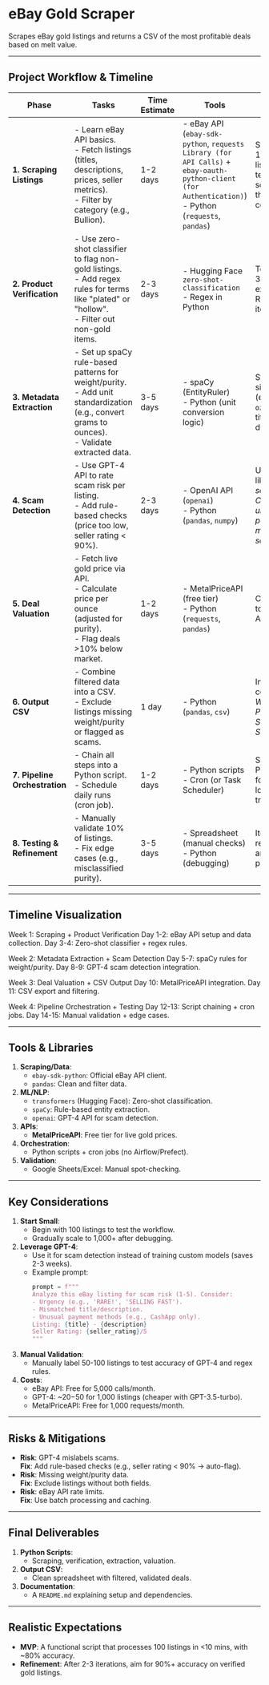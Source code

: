 # eBay Gold Scraper

Scrapes eBay gold listings and returns a CSV of the most profitable deals based on melt value.

---

## Project Workflow & Timeline

| Phase                     | Tasks                                                                 | Time Estimate | Tools                                                                 | Notes                                                                 |
|---------------------------|-----------------------------------------------------------------------|---------------|-----------------------------------------------------------------------|-----------------------------------------------------------------------|
| **1. Scraping Listings**  | - Learn eBay API basics.<br>- Fetch listings (titles, descriptions, prices, seller metrics).<br>- Filter by category (e.g., Bullion). | 1-2 days       | - eBay API (`ebay-sdk-python`, `requests Library (for API Calls)` + `ebay-oauth-python-client (for Authentication)`)<br>- Python (`requests`, `pandas`)      | Start with 100-200 listings for testing. Avoid scraping; use the API to stay compliant. | eBay Buy Browse API |
| **2. Product Verification** | - Use zero-shot classifier to flag non-gold listings.<br>- Add regex rules for terms like "plated" or "hollow".<br>- Filter out non-gold items. | 2-3 days       | - Hugging Face `zero-shot-classification`<br>- Regex in Python        | Test with 20-30 labeled examples first. Refine rules iteratively.     |
| **3. Metadata Extraction** | - Set up spaCy rule-based patterns for weight/purity.<br>- Add unit standardization (e.g., convert grams to ounces).<br>- Validate extracted data. | 3-5 days       | - spaCy (EntityRuler)<br>- Python (unit conversion logic)             | Start with simple regex (e.g., `r"\d+ oz"`). Prioritize titles over descriptions. |
| **4. Scam Detection**     | - Use GPT-4 API to rate scam risk per listing.<br>- Add rule-based checks (price too low, seller rating < 90%). | 2-3 days       | - OpenAI API (`openai`)<br>- Python (`pandas`, `numpy`)               | Use a prompt like: *"Rate scam risk 1-5. Consider urgency, payment methods, and seller history."* |
| **5. Deal Valuation**     | - Fetch live gold price via API.<br>- Calculate price per ounce (adjusted for purity).<br>- Flag deals >10% below market. | 1-2 days       | - MetalPriceAPI (free tier)<br>- Python (`requests`, `pandas`)        | Cache prices to avoid hitting API rate limits.                       |
| **6. Output CSV**         | - Combine filtered data into a CSV.<br>- Exclude listings missing weight/purity or flagged as scams. | 1 day          | - Python (`pandas`, `csv`)                                           | Include columns: *Title, Weight, Purity, Price, Scam Score, Deal Score*. |
| **7. Pipeline Orchestration** | - Chain all steps into a Python script.<br>- Schedule daily runs (cron job). | 1-2 days       | - Python scripts<br>- Cron (or Task Scheduler)                       | Skip Prefect/Airflow for now. Use logging to track errors.           |
| **8. Testing & Refinement** | - Manually validate 10% of listings.<br>- Fix edge cases (e.g., misclassified purity). | 3-5 days       | - Spreadsheet (manual checks)<br>- Python (debugging)                | Iterate on regex patterns and GPT prompts.                           |

---

## Timeline Visualization
Week 1: Scraping + Product Verification
Day 1-2: eBay API setup and data collection.
Day 3-4: Zero-shot classifier + regex rules.

Week 2: Metadata Extraction + Scam Detection
Day 5-7: spaCy rules for weight/purity.
Day 8-9: GPT-4 scam detection integration.

Week 3: Deal Valuation + CSV Output
Day 10: MetalPriceAPI integration.
Day 11: CSV export and filtering.

Week 4: Pipeline Orchestration + Testing
Day 12-13: Script chaining + cron jobs.
Day 14-15: Manual validation + edge cases.


---

## Tools & Libraries

1. **Scraping/Data**:
   - `ebay-sdk-python`: Official eBay API client.
   - `pandas`: Clean and filter data.
2. **ML/NLP**:
   - `transformers` (Hugging Face): Zero-shot classification.
   - `spaCy`: Rule-based entity extraction.
   - `openai`: GPT-4 API for scam detection.
3. **APIs**:
   - **MetalPriceAPI**: Free tier for live gold prices.
4. **Orchestration**:
   - Python scripts + cron jobs (no Airflow/Prefect).
5. **Validation**:
   - Google Sheets/Excel: Manual spot-checking.

---

## Key Considerations

1. **Start Small**:
   - Begin with 100 listings to test the workflow.
   - Gradually scale to 1,000+ after debugging.
2. **Leverage GPT-4**:
   - Use it for scam detection instead of training custom models (saves 2-3 weeks).
   - Example prompt:
     ```python
     prompt = f"""
     Analyze this eBay listing for scam risk (1-5). Consider:
     - Urgency (e.g., 'RARE!', 'SELLING FAST').
     - Mismatched title/description.
     - Unusual payment methods (e.g., CashApp only).
     Listing: {title} - {description}
     Seller Rating: {seller_rating}/5
     """
     ```
3. **Manual Validation**:
   - Manually label 50-100 listings to test accuracy of GPT-4 and regex rules.
4. **Costs**:
   - eBay API: Free for 5,000 calls/month.
   - GPT-4: ~$20-$50 for 1,000 listings (cheaper with GPT-3.5-turbo).
   - MetalPriceAPI: Free for 1,000 requests/month.

---

## Risks & Mitigations

- **Risk**: GPT-4 mislabels scams.  
  **Fix**: Add rule-based checks (e.g., seller rating < 90% → auto-flag).
- **Risk**: Missing weight/purity data.  
  **Fix**: Exclude listings without both fields.
- **Risk**: eBay API rate limits.  
  **Fix**: Use batch processing and caching.

---

## Final Deliverables

1. **Python Scripts**:
   - Scraping, verification, extraction, valuation.
2. **Output CSV**:
   - Clean spreadsheet with filtered, validated deals.
3. **Documentation**:
   - A `README.md` explaining setup and dependencies.

---

## Realistic Expectations

- **MVP**: A functional script that processes 100 listings in <10 mins, with ~80% accuracy.
- **Refinement**: After 2-3 iterations, aim for 90%+ accuracy on verified gold listings.